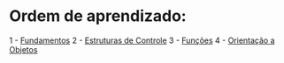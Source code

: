 # Ordem de aprendizado:

1 - [Fundamentos](/startInJS/tree/master/fundamentos)
2 - [Estruturas de Controle](/startInJS/tree/master/estruturasDeControle)
3 - [Funções](/startInJS/tree/master/funcoes)
4 - [Orientação a Objetos](/startInJS/tree/master/objeto)
